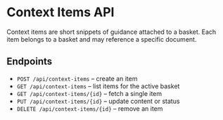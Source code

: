 # Context Items API

Context items are short snippets of guidance attached to a basket. Each item belongs to a basket and may reference a specific document.

## Endpoints

- `POST /api/context-items` – create an item
- `GET /api/context-items` – list items for the active basket
- `GET /api/context-items/{id}` – fetch a single item
- `PUT /api/context-items/{id}` – update content or status
- `DELETE /api/context-items/{id}` – remove an item

